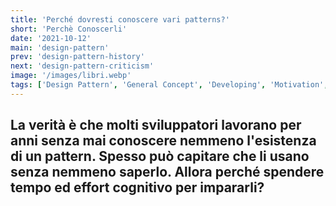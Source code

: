 ```yaml
---
title: 'Perché dovresti conoscere vari patterns?'
short: 'Perchè Conoscerli'
date: '2021-10-12'
main: 'design-pattern'
prev: 'design-pattern-history'
next: 'design-pattern-criticism'
image: '/images/libri.webp'
tags: ['Design Pattern', 'General Concept', 'Developing', 'Motivation', 'Structure', 'Software Design']
---
```


La verità è che molti sviluppatori lavorano per anni senza mai conoscere nemmeno l'esistenza di un pattern.
Spesso può capitare che li usano senza nemmeno saperlo.
Allora perché spendere tempo ed effort cognitivo per impararli?
-